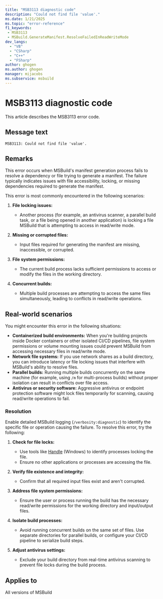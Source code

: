 ```yaml
---
title: "MSB3113 diagnostic code"
description: "Could not find file 'value'."
ms.date: 1/21/2025
ms.topic: "error-reference"
f1_keywords:
 - MSB3113
 - MSBuild.GenerateManifest.ResolveFailedInReadWriteMode
dev_langs:
  - "VB"
  - "CSharp"
  - "C++"
  - "FSharp"
author: ghogen
ms.author: ghogen
manager: mijacobs
ms.subservice: msbuild
---
```


# MSB3113 diagnostic code

<!-- :::ErrorDefinitionDescription::: -->
<!-- :::editable-content name="introDescription"::: -->
This article describes the MSB3113 error code.
<!-- :::editable-content-end::: -->

## Message text

```output
MSB3113: Could not find file 'value'.
```

<!-- :::editable-content name="postOutputDescription"::: -->
## Remarks

This error occurs when MSBuild's manifest generation process fails to resolve a dependency or file trying to generate a manifest. The failure typically indicates issues with file accessibility, locking, or missing dependencies required to generate the manifest.

This error is most commonly encountered in the following scenarios:

1. **File locking issues:**
   - Another process (for example, an antivirus scanner, a parallel build task, or a file being opened in another application) is locking a file MSBuild that is attempting to access in read/write mode.

2. **Missing or corrupted files:**
   - Input files required for generating the manifest are missing, inaccessible, or corrupted.

3. **File system permissions:**
   - The current build process lacks sufficient permissions to access or modify the files in the working directory.

4. **Concurrent builds:**
   - Multiple build processes are attempting to access the same files simultaneously, leading to conflicts in read/write operations.

## Real-world scenarios

You might encounter this error in the following situations:

- **Containerized build environments:** When you're building projects inside Docker containers or other isolated CI/CD pipelines, file system permissions or volume mounting issues could prevent MSBuild from accessing necessary files in read/write mode.
- **Network file systems:** If you use network shares as a build directory, you can introduce latency or file locking issues that interfere with MSBuild's ability to resolve files.
- **Parallel builds:** Running multiple builds concurrently on the same machine (for example, using `/m` for multi-process builds) without proper isolation can result in conflicts over file access.
- **Antivirus or security software:** Aggressive antivirus or endpoint protection software might lock files temporarily for scanning, causing read/write operations to fail.

### Resolution

Enable detailed MSBuild logging (`/verbosity:diagnostic`) to identify the specific file or operation causing the failure. To resolve this error, try the following:

1. **Check for file locks:**
   - Use tools like [Handle](/sysinternals/downloads/handle) (Windows) to identify processes locking the file.
   - Ensure no other applications or processes are accessing the file.

2. **Verify file existence and integrity:**
   - Confirm that all required input files exist and aren't corrupted.

3. **Address file system permissions:**
   - Ensure the user or process running the build has the necessary read/write permissions for the working directory and input/output files.

4. **Isolate build processes:**
   - Avoid running concurrent builds on the same set of files. Use separate directories for parallel builds, or configure your CI/CD pipeline to serialize build steps.

5. **Adjust antivirus settings:**
   - Exclude your build directory from real-time antivirus scanning to prevent file locks during the build process.

<!-- :::editable-content-end::: -->
<!-- :::ErrorDefinitionDescription-end::: -->

## Applies to

All versions of MSBuild
